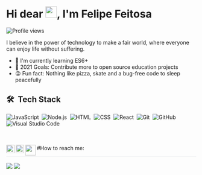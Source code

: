 <h1 align="left">Hi dear <img src="https://raw.githubusercontent.com/kaueMarques/kaueMarques/master/hi.gif" width="30px">, I'm Felipe Feitosa</h1>
<p align="left"> <img src="https://komarev.com/ghpvc/?username=FelipeFeitosaDev&color=yellow" alt="Profile views" /> </p>
<p>I believe in the power of technology to make a fair world, where everyone can enjoy life without suffering.</p>
<ul>
<li>📖 I'm currently learning ES6+</li>
<li>💪 2021 Goals: Contribute more to open source education projects</li>
<li>😜 Fun fact: Nothing like pizza, skate and a bug-free code to sleep peacefully</li>
</ul>

## 🛠 &nbsp;Tech Stack

![JavaScript](https://img.shields.io/badge/-JavaScript-05122A?style=flat&logo=javascript)&nbsp;
![Node.js](https://img.shields.io/badge/-Node.js-05122A?style=flat&logo=node.js)&nbsp;
![HTML](https://img.shields.io/badge/-HTML-05122A?style=flat&logo=HTML5)&nbsp;
![CSS](https://img.shields.io/badge/-CSS-05122A?style=flat&logo=CSS3&logoColor=1572B6)&nbsp;
![React](https://img.shields.io/badge/-React-05122A?style=flat&logo=react)&nbsp;
![Git](https://img.shields.io/badge/-Git-05122A?style=flat&logo=git)&nbsp;
![GitHub](https://img.shields.io/badge/-GitHub-05122A?style=flat&logo=github)&nbsp;
![Visual Studio Code](https://img.shields.io/badge/-Visual%20Studio%20Code-05122A?style=flat&logo=visual-studio-code&logoColor=007ACC)&nbsp;

<br><br>
#How to reach me:
<a href="https://www.linkedin.com/in/ffdev/" target="blank">
<img align="left" width="22px" src="https://cdn-icons-png.flaticon.com/512/174/174857.png" style="max-width:100%;">
</a>
<a href="https://www.instagram.com/felipefdev/" target="blank">
<img align="left" width="22px" src="https://cdn-icons-png.flaticon.com/512/2111/2111463.png" style="max-width:100%; fill:yellow">
</a>
<a href="https://marmalade-manx-4bd.notion.site/Sobre-mim-74e19d7bf5f74c9ba80a38a87ee11cd5" target="blank">
<img align="left" width="28px" src="https://img.icons8.com/color/240/000000/notion--v1.png" style="max-width:100%; fill:yellow">
</a>
<h1 style="border-bottom: 1px solid #eaecef;margin: 2px 0;"></h1>
<p align="left">
<img align="center" src="https://github-readme-stats.vercel.app/api?username=FelipeFeitosaDev&show_icons=true&count_private=true&show_icons=true&theme=dracula&hide_border=true&bg_color=0d1117" />
<img align="center" src="https://github-readme-stats.vercel.app/api/top-langs/?username=FelipeFeitosaDev&layout=compact&theme=dracula&hide_border=true&bg_color=0d1117" />
</p>
